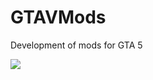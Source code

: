 # GTAVMods
Development of mods for GTA 5

![](https://camo.githubusercontent.com/ae19aed6bc63d15af1319b2936b130d74f324710/68747470733a2f2f692e79612d77656264657369676e2e636f6d2f696d616765732f6774612d352d67616e672d706e672d31392e706e67 "")
